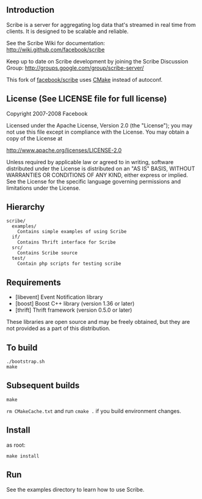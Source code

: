 Introduction
------------

Scribe is a server for aggregating log data that's streamed in real
time from clients. It is designed to be scalable and reliable.

See the Scribe Wiki for documentation:
http://wiki.github.com/facebook/scribe

Keep up to date on Scribe development by joining the Scribe Discussion Group:
http://groups.google.com/group/scribe-server/

This fork of [facebook/scribe](https://github.com/facebook/scribe) uses [CMake](http://www.cmake.org/) instead of autoconf.


License (See LICENSE file for full license)
------------
Copyright 2007-2008 Facebook

Licensed under the Apache License, Version 2.0 (the "License");
you may not use this file except in compliance with the License.
You may obtain a copy of the License at

http://www.apache.org/licenses/LICENSE-2.0

Unless required by applicable law or agreed to in writing, software
distributed under the License is distributed on an "AS IS" BASIS,
WITHOUT WARRANTIES OR CONDITIONS OF ANY KIND, either express or implied.
See the License for the specific language governing permissions and
limitations under the License.


Hierarchy
------------

```
scribe/
  examples/
    Contains simple examples of using Scribe
  if/
    Contains Thrift interface for Scribe
  src/
    Contains Scribe source
  test/
    Contain php scripts for testing scribe
```

Requirements
------------

* [libevent] Event Notification library
* [boost] Boost C++ library (version 1.36 or later)
* [thrift] Thrift framework (version 0.5.0 or later)

These libraries are open source and may be freely obtained, but they are not
provided as a part of this distribution.


To build
------------

```
./bootstrap.sh 
make
```


Subsequent builds
------------

```
make
```

```rm CMakeCache.txt``` and run ```cmake .``` if you build environment changes.


Install
------------

as root:
```
make install
```


Run
------------

See the examples directory to learn how to use Scribe.
